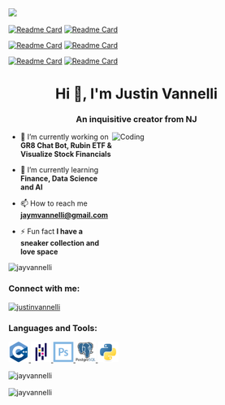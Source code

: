 <img src="https://www.naspp.com/images/default-source/page-title-backgrounds/resources/award-types/stock-options---banner-background.jpg?sfvrsn=cf867881_3">

[![Readme Card](https://github-readme-stats.vercel.app/api/pin/?username=jayvannelli&theme=dark&repo=GR8-AI-Chat-Bot)](https://github.com/jayvannelli/GR8-AI-Chat-Bot)
[![Readme Card](https://github-readme-stats.vercel.app/api/pin/?username=jayvannelli&theme=dark&repo=Rubin-ETF)](https://github.com/jayvannelli/Rubin-ETF)

[![Readme Card](https://github-readme-stats.vercel.app/api/pin/?username=jayvannelli&theme=dark&repo=Visualize-Stock-Financials)](https://github.com/jayvannelli/Visualize-Stock-Fiancials)
[![Readme Card](https://github-readme-stats.vercel.app/api/pin/?username=jayvannelli&theme=dark&repo=AI-Generate-Code-From-Plain-Text)](https://github.com/jayvannelli/AI-Generate-Code-From-Plain-Text)

[![Readme Card](https://github-readme-stats.vercel.app/api/pin/?username=jayvannelli&theme=dark&repo=Code-Portfolio)](https://github.com/jayvannelli/Code-Portfolio)
[![Readme Card](https://github-readme-stats.vercel.app/api/pin/?username=jayvannelli&theme=dark&repo=Police-Shooting-Analysis)](https://github.com/jayvannelli/Police-Shooting-Analysis)

<h1 align="center">Hi 👋, I'm Justin Vannelli</h1>
<h3 align="center">An inquisitive creator from NJ</h3>
<img align="right" alt="Coding" width="300" height="300" src="https://steamuserimages-a.akamaihd.net/ugc/1631947648964785474/81CBA15178466DD47195A239232202E78987B714/?imw=637&imh=358&ima=fit&impolicy=Letterbox&imcolor=%23000000&letterbox=true">

- 🔭 I’m currently working on **GR8 Chat Bot, Rubin ETF & Visualize Stock Financials**

- 🌱 I’m currently learning **Finance, Data Science and AI**

- 📫 How to reach me **jaymvannelli@gmail.com**

- ⚡ Fun fact **I have a sneaker collection and love space**

<p align="left"> <img src="https://komarev.com/ghpvc/?username=jayvannelli&label=Profile%20views&color=0e75b6&style=flat" alt="jayvannelli" /> </p>

<h3 align="left">Connect with me:</h3>
<p align="left">
<a href="https://linkedin.com/in/justinvannelli" target="blank"><img align="center" src="https://raw.githubusercontent.com/rahuldkjain/github-profile-readme-generator/master/src/images/icons/Social/linked-in-alt.svg" alt="justinvannelli" height="30" width="40" /></a>
</p>

<h3 align="left">Languages and Tools:</h3>
<p align="left"> <a href="https://www.w3schools.com/cpp/" target="_blank" rel="noreferrer"> <img src="https://raw.githubusercontent.com/devicons/devicon/master/icons/cplusplus/cplusplus-original.svg" alt="cplusplus" width="40" height="40"/> </a> <a href="https://pandas.pydata.org/" target="_blank" rel="noreferrer"> <img src="https://raw.githubusercontent.com/devicons/devicon/2ae2a900d2f041da66e950e4d48052658d850630/icons/pandas/pandas-original.svg" alt="pandas" width="40" height="40"/> </a> <a href="https://www.photoshop.com/en" target="_blank" rel="noreferrer"> <img src="https://raw.githubusercontent.com/devicons/devicon/master/icons/photoshop/photoshop-line.svg" alt="photoshop" width="40" height="40"/> </a> <a href="https://www.postgresql.org" target="_blank" rel="noreferrer"> <img src="https://raw.githubusercontent.com/devicons/devicon/master/icons/postgresql/postgresql-original-wordmark.svg" alt="postgresql" width="40" height="40"/> </a> <a href="https://www.python.org" target="_blank" rel="noreferrer"> <img src="https://raw.githubusercontent.com/devicons/devicon/master/icons/python/python-original.svg" alt="python" width="40" height="40"/> </a> </p>

<p><img align="center" width="475" src="https://github-readme-stats.vercel.app/api?username=jayvannelli&theme=radical&show_icons=true&locale=en&hide_border=true" alt="jayvannelli" /></p>

<p><img align="center" width="475" src="https://github-readme-streak-stats.herokuapp.com/?user=jayvannelli&theme=radical&hide_border=true"" alt="jayvannelli" /></p>
